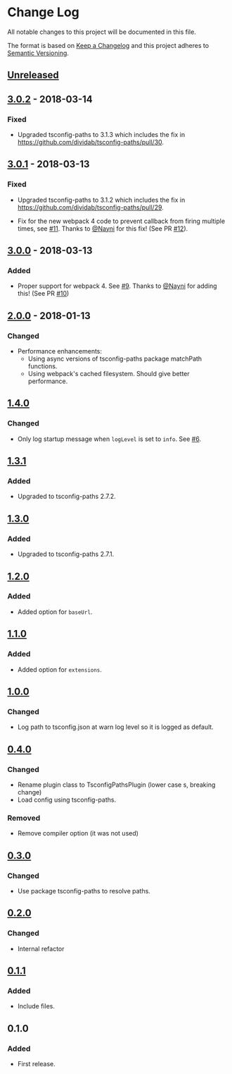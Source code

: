 # Change Log

All notable changes to this project will be documented in this file.

The format is based on [Keep a Changelog](http://keepachangelog.com/) and this
project adheres to [Semantic Versioning](http://semver.org/).

## [Unreleased]

## [3.0.2] - 2018-03-14

### Fixed

* Upgraded tsconfig-paths to 3.1.3 which includes the fix in https://github.com/dividab/tsconfig-paths/pull/30.

## [3.0.1] - 2018-03-13

### Fixed

* Upgraded tsconfig-paths to 3.1.2 which includes the fix in https://github.com/dividab/tsconfig-paths/pull/29.

* Fix for the new webpack 4 code to prevent callback from firing multiple times, see [#11](https://github.com/dividab/tsconfig-paths-webpack-plugin/issues/11). Thanks to [@Nayni](https://github.com/Nayni) for this fix! (See PR [#12](https://github.com/dividab/tsconfig-paths-webpack-plugin/pull/12)).

## [3.0.0] - 2018-03-13

### Added

* Proper support for webpack 4. See [#9](https://github.com/dividab/tsconfig-paths-webpack-plugin/issues/9). Thanks to [@Nayni](https://github.com/Nayni) for adding this! (See PR [#10](https://github.com/dividab/tsconfig-paths-webpack-plugin/pull/10))

## [2.0.0] - 2018-01-13

### Changed

* Performance enhancements:
  * Using async versions of tsconfig-paths package matchPath functions.
  * Using webpack's cached filesystem. Should give better performance.

## [1.4.0]

### Changed

* Only log startup message when `logLevel` is set to `info`. See [#6](https://github.com/dividab/tsconfig-paths-webpack-plugin/issues/6).

## [1.3.1]

### Added

* Upgraded to tsconfig-paths 2.7.2.

## [1.3.0]

### Added

* Upgraded to tsconfig-paths 2.7.1.

## [1.2.0]

### Added

* Added option for `baseUrl`.

## [1.1.0]

### Added

* Added option for `extensions`.

## [1.0.0]

### Changed

* Log path to tsconfig.json at warn log level so it is logged as default.

## [0.4.0]

### Changed

* Rename plugin class to TsconfigPathsPlugin (lower case s, breaking change)
* Load config using tsconfig-paths.

### Removed

* Remove compiler option (it was not used)

## [0.3.0]

### Changed

* Use package tsconfig-paths to resolve paths.

## [0.2.0]

### Changed

* Internal refactor

## [0.1.1]

### Added

* Include files.

## 0.1.0

### Added

* First release.

[unreleased]: https://github.com/dividab/tsconfig-paths-webpack-plugin/compare/3.0.2...master
[3.0.2]: https://github.com/dividab/tsconfig-paths-webpack-plugin/compare/3.0.1...3.0.2
[3.0.1]: https://github.com/dividab/tsconfig-paths-webpack-plugin/compare/3.0.0...3.0.1
[3.0.0]: https://github.com/dividab/tsconfig-paths-webpack-plugin/compare/2.0.0...3.0.0
[2.0.0]: https://github.com/dividab/tsconfig-paths-webpack-plugin/compare/1.4.0...2.0.0
[1.4.0]: https://github.com/dividab/tsconfig-paths-webpack-plugin/compare/1.3.1...1.4.0
[1.3.1]: https://github.com/dividab/tsconfig-paths-webpack-plugin/compare/1.3.0...1.3.1
[1.3.0]: https://github.com/dividab/tsconfig-paths-webpack-plugin/compare/1.2.0...1.3.0
[1.2.0]: https://github.com/dividab/tsconfig-paths-webpack-plugin/compare/1.1.0...1.2.0
[1.1.0]: https://github.com/dividab/tsconfig-paths-webpack-plugin/compare/1.0.0...1.1.0
[1.0.0]: https://github.com/dividab/tsconfig-paths-webpack-plugin/compare/0.4.0...1.0.0
[0.4.0]: https://github.com/dividab/tsconfig-paths-webpack-plugin/compare/0.3.0...0.4.0
[0.3.0]: https://github.com/dividab/tsconfig-paths-webpack-plugin/compare/0.2.0...0.3.0
[0.2.0]: https://github.com/dividab/tsconfig-paths-webpack-plugin/compare/0.1.1...0.2.0
[0.1.1]: https://github.com/dividab/tsconfig-paths-webpack-plugin/compare/0.1.0...0.1.1
